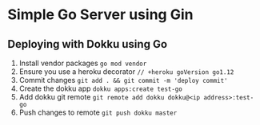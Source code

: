 # Simple Go Server using Gin

## Deploying with Dokku using Go
1. Install vendor packages `go mod vendor`
2. Ensure you use a heroku decorator `// +heroku goVersion go1.12`
3. Commit changes `git add . && git commit -m 'deploy commit'`
4. Create the dokku app `dokku apps:create test-go`
5. Add dokku git remote `git remote add dokku dokku@<ip address>:test-go`
6. Push changes to remote `git push dokku master`